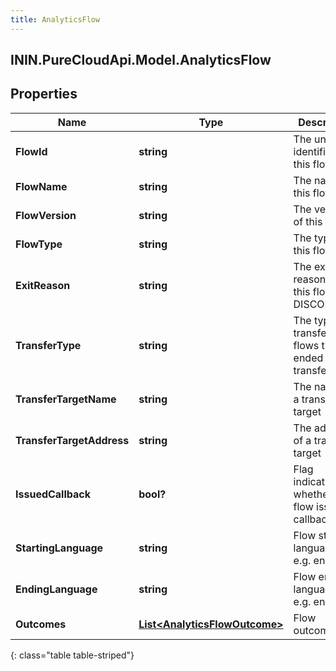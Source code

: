 ```yaml
---
title: AnalyticsFlow
---
```

## ININ.PureCloudApi.Model.AnalyticsFlow

## Properties

|Name | Type | Description | Notes|
|------------ | ------------- | ------------- | -------------|
| **FlowId** | **string** | The unique identifier of this flow | [optional] |
| **FlowName** | **string** | The name of this flow | [optional] |
| **FlowVersion** | **string** | The version of this flow | [optional] |
| **FlowType** | **string** | The type of this flow | [optional] |
| **ExitReason** | **string** | The exit reason for this flow, e.g. DISCONNECT | [optional] |
| **TransferType** | **string** | The type of transfer for flows that ended with a transfer | [optional] |
| **TransferTargetName** | **string** | The name of a transfer target | [optional] |
| **TransferTargetAddress** | **string** | The address of a transfer target | [optional] |
| **IssuedCallback** | **bool?** | Flag indicating whether the flow issued a callback | [optional] |
| **StartingLanguage** | **string** | Flow starting language, e.g. en-us | [optional] |
| **EndingLanguage** | **string** | Flow ending language, e.g. en-us | [optional] |
| **Outcomes** | [**List&lt;AnalyticsFlowOutcome&gt;**](AnalyticsFlowOutcome.html) | Flow outcomes | [optional] |
{: class="table table-striped"}


